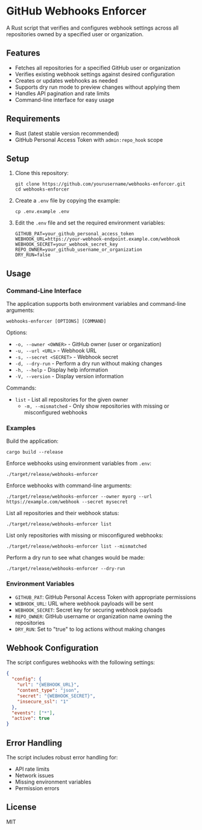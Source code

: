 # GitHub Webhooks Enforcer

A Rust script that verifies and configures webhook settings across all repositories owned by a specified user or organization.

## Features

- Fetches all repositories for a specified GitHub user or organization
- Verifies existing webhook settings against desired configuration
- Creates or updates webhooks as needed
- Supports dry run mode to preview changes without applying them
- Handles API pagination and rate limits
- Command-line interface for easy usage

## Requirements

- Rust (latest stable version recommended)
- GitHub Personal Access Token with `admin:repo_hook` scope

## Setup

1. Clone this repository:
   ```
   git clone https://github.com/yourusername/webhooks-enforcer.git
   cd webhooks-enforcer
   ```

2. Create a `.env` file by copying the example:
   ```
   cp .env.example .env
   ```

3. Edit the `.env` file and set the required environment variables:
   ```
   GITHUB_PAT=your_github_personal_access_token
   WEBHOOK_URL=https://your-webhook-endpoint.example.com/webhook
   WEBHOOK_SECRET=your_webhook_secret_key
   REPO_OWNER=your_github_username_or_organization
   DRY_RUN=false
   ```

## Usage

### Command-Line Interface

The application supports both environment variables and command-line arguments:

```
webhooks-enforcer [OPTIONS] [COMMAND]
```

Options:
- `-o, --owner <OWNER>` - GitHub owner (user or organization)
- `-u, --url <URL>` - Webhook URL
- `-s, --secret <SECRET>` - Webhook secret
- `-d, --dry-run` - Perform a dry run without making changes
- `-h, --help` - Display help information
- `-V, --version` - Display version information

Commands:
- `list` - List all repositories for the given owner
  - `-m, --mismatched` - Only show repositories with missing or misconfigured webhooks

### Examples

Build the application:

```
cargo build --release
```

Enforce webhooks using environment variables from `.env`:

```
./target/release/webhooks-enforcer
```

Enforce webhooks with command-line arguments:

```
./target/release/webhooks-enforcer --owner myorg --url https://example.com/webhook --secret mysecret
```

List all repositories and their webhook status:

```
./target/release/webhooks-enforcer list
```

List only repositories with missing or misconfigured webhooks:

```
./target/release/webhooks-enforcer list --mismatched
```

Perform a dry run to see what changes would be made:

```
./target/release/webhooks-enforcer --dry-run
```

### Environment Variables

- `GITHUB_PAT`: GitHub Personal Access Token with appropriate permissions
- `WEBHOOK_URL`: URL where webhook payloads will be sent
- `WEBHOOK_SECRET`: Secret key for securing webhook payloads
- `REPO_OWNER`: GitHub username or organization name owning the repositories
- `DRY_RUN`: Set to "true" to log actions without making changes

## Webhook Configuration

The script configures webhooks with the following settings:

```json
{
  "config": {
    "url": "{WEBHOOK_URL}",
    "content_type": "json",
    "secret": "{WEBHOOK_SECRET}",
    "insecure_ssl": "1"
  },
  "events": ["*"],
  "active": true
}
```

## Error Handling

The script includes robust error handling for:
- API rate limits
- Network issues
- Missing environment variables
- Permission errors

## License

MIT
